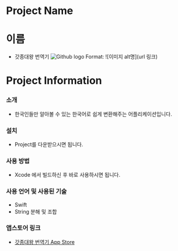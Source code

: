 # Project Name
 # 이름
 * 갓종대왕 번역기
 ![Github logo](/images/markdown_logo.jpg) 
Format: ![이미지 alt명](url 링크) 

# Project Information
### 소개
 * 한국인들만 알아볼 수 있는 한국어로 쉽게 변환해주는 어플리케이션입니다.

### 설치 
 * Project를 다운받으시면 됩니다.

### 사용 방법
 * Xcode 에서 빌드하신 후 바로 사용하시면 됩니다.

### 사용 언어 및 사용된 기술
  * Swift
  * String 분해 및 조합
  
  

### 앱스토어 링크
 * [갓종대왕 번역기 App Store](https://appadvice.com/app/ea-b0-93-ec-a2-85-eb-8c-80-ec-99-95-eb-b2-88-ec-97-ad-ea-b8-b0/1501008868)
